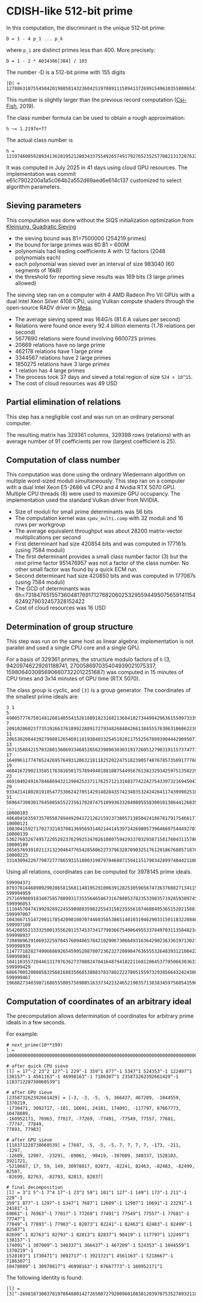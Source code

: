 # CDISH-like 512-bit prime

In this computation, the discriminant is the unique 512-bit prime:
```
D = 1 - 4 p_1 ... p_k
```
where `p_i` are distinct primes less than 400. More precisely:
```
D = 1 - 2 * A034386[384] / 103
```

The number -D is a 512-bit prime with 155 digits
```
|D| = 12788631075545042019885814323604251970891115894137269915496103558006547455463485064294450611974172171025784769822046766639132099243976012346853040372715419
```

This number is slightly larger than the previous record computation
([Csi-Fish](https://eprint.iacr.org/2019/498), 2019).

The class number formula can be used to obtain a rough approximation:
```
h ~= 1.2197e+77
```

The actual class number is

```
h = 121974608592893413628195212803433755492657491792765235257708213172076221358737
```

It was computed in July 2025 in 41 days using cloud GPU resources.
The implementation was commit e61c7902200a1a5c064b2a552d69aed6e614c137
customized to select algorithm parameters.

## Sieving parameters

This computation was done without the SIQS initialization optimization
from [Kleinjung, Quadratic Sieving](https://www.ams.org/journals/mcom/2016-85-300/S0025-5718-2015-03058-0/S0025-5718-2015-03058-0.pdf)

* the sieving bound was B1=7500000 (254219 primes)
* the bound for large primes was 60 B1 = 600M
* polynomials had leading coefficients A with 12 factors (2048 polynomials each)
* each polynomial was sieved over an interval of size 983040 (60 segments of 16kB)
* the threshold for reporting sieve results was 169 bits (3 large primes allowed)

The sieving step ran on a computer with 4 AMD Radeon Pro VII GPUs
with a dual Intel Xeon Silver 4108 CPU, using Vulkan compute shaders
through the open-source RADV driver in [Mesa](https://mesa3d.org/).

* The average sieving speed was 164G/s (81.6 A values per second)
* Relations were found once every 92.4 billion elements (1.78 relations per second)
* 5677690 relations were found involving 6600725 primes
* 20669 relations have no large prime
* 462178 relations have 1 large prime
* 3344567 relations have 2 large primes
* 1850275 relations have 3 large primes
* 1 relation has 4 large primes
* The process took 37 days and sieved a total region of size `524 × 10^15`.
* The cost of cloud resources was 49 USD

## Partial elimination of relations

This step has a negligible cost and was run on an ordinary personal computer.

The resulting matrix has 329361 columns, 329398 rows (relations)
with an average number of 91 coefficients per row (largest coefficient is 25).

## Computation of class number

This computation was done using the ordinary Wiedemann algorithm on multiple
word-sized moduli simultaneously. This step ran on a computer with a dual
Intel Xeon E5-2686 v4 CPU and 4 Nvidia RTX 5070 GPU. Multiple CPU threads (8)
were used to maximize GPU occupancy. The implementation used the standard
Vulkan driver from NVIDIA.

* Size of moduli for small prime determinants was 56 bits
* The computation kernel was `spmv_multi.comp` with 32 moduli and 16 rows per workgroup
* The average equivalent throughput was about 28200 matrix-vector multiplications per second
* First determinant had size 420854 bits and was computed in 177161s (using 7584 moduli)
* The first determinant provides a small class number factor (3) but the next prime
  factor 951476957 was not a factor of the class number. No other small factor was found
  by a quick ECM run.
* Second determinant had size 420850 bits and was computed in 177067s (using 7584 moduli)
* The GCD of determinants was 6h=731847651557360481769171276820602532955944950756591411546249279032457328152422
* Cost of cloud resources was 16 USD

## Determination of group structure

This step was run on the same host as linear algebra: implementation
is not parallel and used a single CPU core and a single GPU.

For a basis of 329361 primes, the structure modulo factors of `h`
(3, 94209746229261188741, 270058697035404939021075337, 1598064030856906607322012251687)
was computed in 15 minutes of CPU times and 3x14 minutes of GPU time (RTX 5070).

The class group is cyclic, and `[3]` is a group generator. The coordinates
of the smallest prime ideals are:

```
3 1
5 49005777675014812601405541526188918231682136841027344994296361550973339272992
7 20910206023773519266376189922889172793482684042661384555763063106062230616170
11 20653020844392799801265469118193840332545182811755256788939044429095077855386
13 36713588421578328013606933468526562398963030319172605127903191157374771220655
17 16409611774765242695764931206321811825202247518239057487678573509177760523010
19 46041672902135851763816501757894940188108754495676138232934259751350229868858
23 46910402491678468694321290425337117625712131683774224275433973216945047423200
29 93342141802819105477530624270514291402843574234835324242641174399902510522718
31 56964739030176450856552235617028747510993633264080555830010138644126835663595
...
10000103 48640416359735705587894492041721262159237380571385042418678179175466171350837
10000121 100304159271702732183708136956931402144145397242698057396466075444927015131451
10000139 53027603267495722052823762992534702610807594293370329387158176043115786565545
10000189 26565769391021131323046477654285806227379632870903251761291867688571876319412
10000223 33143094220779872777865931518003190797846887159411517983428997484421100093965
```

Using all relations, coordinates can be computed for 3978145 prime ideals.

```
599994371 87937814468909290286581568114819529100639128253059656747263760827134115343559
599994959 25716998091834075857889931735556465467316780053782353398357192859389745888173
599996053 111045704741992928922455909883598225543150235556187468649536515202158819652472
599997007 104366715147290117854209816070744603585386514010319462903315011832208460601215
599997109 65420855213332500135562011574537341779036675400649553378497031135848234314061
599998937 73989896291069322597045760948657842102906730664931636429023633619713021374577
599998939 114777182827490668692654599520878072362327208984763655532648393121084222888834
599998981 104110355720446131797636273708824784164879418221168128645377050663036335937832
599999429 68667005200885833568168835668538883783780222278051559732938566432424308238317
599999467 19688273403907168655500575690851633734223246521903571383834597560541590213434
```

## Computation of coordinates of an arbitrary ideal

The precomputation allows determination of coordinates for arbitrary prime ideals
in a few seconds.

For example:
```
# next_prime(10**199)
l = 10000000000000000000000000000000000000000000000000000000000000000000000000000000000000000000000000000000000000000000000000000000000000000000000000000000000000000000000000000000000000000000000000000153

# after quick CPU sieve
[l] = 17^-2 23^2 127^-1 229^-1 359^1 877^-1 5347^1 524353^-1 122497^1 138157^-1 4561163^-1 46998163^-1 7186307^1 235873262392661429^-1 118371228738060539^1

# after GPU sieve
[235873262392661429] = [-3, -3, -5, -5, 366437, 467209, -1044559, 1370219,
-1730471, 3092717, -101, 16691, 24181, 174091, -117797, 67667773, 10478089,
-160952171, 76963, 77017, -77269, -77491, -77549, 77557, 77681, -77747, 77849,
77893, 77983]

# after GPU sieve
[118371228738060539] = [7687, -5, -5, -5, 7, 7, 7, 7, -173, -211, -1297,
-12689, 12907, -23291, -69061, -98419, -307009, 340337, 1528103, 3921721,
-5218667, 17, 59, 149, 30978817, 82073, -82241, 82463, -82483, -82499, 82507,
-82699, 82763, -82793, 82813, 82837]

# final decomposition
[l] = 3^2 5^-1 7^4 17^-1 23^2 59^1 101^1 127^-1 149^1 173^-1 211^-1 229^-1
359^1 877^-1 1297^-1 5347^1 7687^1 12689^-1 12907^1 16691^-1 23291^-1 24181^-1
69061^-1 76963^-1 77017^-1 77269^1 77491^1 77549^1 77557^-1 77681^-1 77747^1
77849^-1 77893^-1 77983^-1 82073^1 82241^-1 82463^1 82483^-1 82499^-1 82507^1
82699^-1 82763^1 82793^-1 82813^1 82837^1 98419^-1 117797^1 122497^1 138157^-1
174091^-1 307009^-1 340337^1 366437^-1 467209^-1 524353^-1 1044559^1 1370219^-1
1528103^1 1730471^1 3092717^-1 3921721^1 4561163^-1 5218667^-1 7186307^1
10478089^-1 30978817^1 46998163^-1 67667773^-1 160952171^1
```

The following identity is found:
```
[l] = [3]^-269818730037819708488014272650872792009601883812039707535278932118294167194785
```
